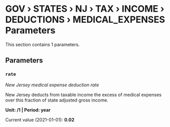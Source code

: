 # GOV › STATES › NJ › TAX › INCOME › DEDUCTIONS › MEDICAL_EXPENSES Parameters

This section contains 1 parameters.

## Parameters

### `rate`
*New Jersey medical expense deduction rate*

New Jersey deducts from taxable income the excess of medical expenses over this fraction of state adjusted gross income.

**Unit: /1 | Period: year**

Current value (2021-01-01): **0.02**


